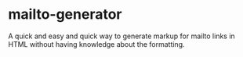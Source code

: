 # mailto-generator
A quick and easy and quick way to generate markup for mailto links in HTML without having knowledge about the formatting.
